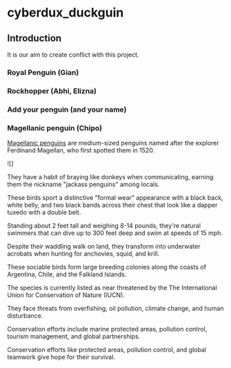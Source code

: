 # cyberdux_duckguin

## Introduction

It is our aim to create conflict with this project. 

### Royal Penguin (Gian)


### Rockhopper (Abhi, Elizna)


### Add your penguin (and your name)


### Magellanic penguin (Chipo)

[Magellanic penguins](https://en.wikipedia.org/wiki/Magellanic_penguin) are medium-sized penguins named after the explorer Ferdinand Magellan, who first spotted them in 1520.

![]

They have a habit of braying like donkeys when communicating, earning them the nickname "jackass penguins" among locals. 

These birds sport a distinctive "formal wear" appearance with a black back, white belly, and two black bands across their chest that look like a dapper tuxedo with a double belt.

Standing about 2 feet tall and weighing 8-14 pounds, they're natural swimmers that can dive up to 300 feet deep and swim at speeds of 15 mph.

Despite their waddling walk on land, they transform into underwater acrobats when hunting for anchovies, squid, and krill.

These sociable birds form large breeding colonies along the coasts of Argentina, Chile, and the Falkland Islands.

The species is currently listed as near threatened by the The International Union for Conservation of Nature (IUCN). 

They face threats from overfishing, oil pollution, climate change, and human disturbance.

Conservation efforts include marine protected areas, pollution control, tourism management, and global partnerships.

Conservation efforts like protected areas, pollution control, and global teamwork give hope for their survival.

